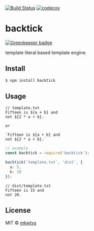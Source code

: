 [![Build Status](https://travis-ci.org/mkwtys/backtick.svg?branch=master)](https://travis-ci.org/mkwtys/backtick)
[![codecov](https://codecov.io/gh/mkwtys/backtick/branch/master/graph/badge.svg)](https://codecov.io/gh/mkwtys/backtick)

# backtick

[![Greenkeeper badge](https://badges.greenkeeper.io/mkwtys/backtick.svg)](https://greenkeeper.io/)

template literal based template engine.

## Install

```sh
$ npm install backtick
```

## Usage

```
// template.txt
Fifteen is ${a + b} and
not ${2 * a + b}.

or

`Fifteen is ${a + b} and
not ${2 * a + b}.`
```

```js
// example
const backtick = require('backtick');

backtick(`template.txt`, 'dist', {
  a: 5,
  b: 10
});
```

```
// dist/template.txt
Fifteen is 15 and
not 20.
```

## License

MIT © [mkwtys](https://github.com/mkwtys)
